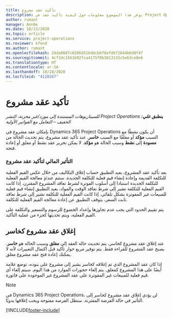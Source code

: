 ```yaml
---
title: تأكيد عقد مشروع
description: يوفر هذا الموضوع معلومات حول كيفية تأكيد عقد في Project Operations.
author: rumant
manager: Annbe
ms.date: 10/13/2020
ms.topic: article
ms.service: project-operations
ms.reviewer: kfend
ms.author: rumant
ms.openlocfilehash: 24da0887c0266d51bddcbbf8efd6f2644b6d0f4f
ms.sourcegitcommit: 4cf1dc1561b92fca4175f0b3813133c5e63ce8e6
ms.translationtype: HT
ms.contentlocale: ar-SA
ms.lasthandoff: 10/28/2020
ms.locfileid: "4128267"
---
```

# <a name="confirm-a-project-contract"></a>تأكيد عقد مشروع

_**ينطبق علي:** ‏‫Project Operations للسيناريوهات المستندة إلى مورد/غير مخزنة‬، ‏‫النشر الخفيف – التعامل مع الفواتير الأولية‬_

بإمكان عقد مشروع في Dynamics 365 Project Operations أن يكون نشطًا مع السبب **مؤكد** أو مغلقًا مع السبب **خاسر**. عند تأكيد عقد مشروع، يتم تحديث الحالة من **مسودة** إلى **نشط** وسبب الحالة هو **مؤكد**. لا يمكن تحرير عقد نشط أو مغلق أو إعادة فتحه. 

### <a name="financial-impact-of-confirming-a-project-contract"></a>التأثير المالي لتأكيد عقد مشروع

بعد تأكيد عقد المشروع، يعيد التطبيق حساب إغلاق التكاليف من خلال عكس القيم الفعلية للتكلفة القديمة وإعادة إنشاء قيم فعلية للتكلفة الجديدة. ستتم عندئذٍ معالجة القيم الفعلية للتكلفة الجديدة استنادا إلى أسلوب الفوترة لشرط تعاقد المشروع المقترن. إذا كانت القيم الفعلية للتكلفة تشير إلى شرط تعاقد الوقت والمواد، يعيد التطبيق إنشاء قيم فعلية للمبيعات غير المفوترة بشكل تلقائي. إذا كانت القيم الفعلية للتكلفة تشير إلى شرط تعاقد ثابت السعر، يتوقف التطبيق عن إعادة معالجة القيم الفعلية للتكلفة.

يتم تقييم الحدود التي يجب عدم تجاوزها وإعداد الخضوع للرسوم والتسعير والتكلفة على القيم الفعلية، ويتم تحديثها كجزء من عملية التأكيد.

## <a name="close-a-project-contract-as-lost"></a>إغلاق عقد مشروع كخاسر

عند إغلاق عقد مشروع كخاسر، يتم تحديث حالة العقد إلى **مغلق** وسبب الحالة هو **خاسر**. يصبح عقد المشروع للقراءة فقط. يتم توفير مربع حوار تأكيد قبل اكتمال التغييرات لأنه لا يمكنك إعادة فتح عقد مشروع مغلق.

إذا كان عقد المشروع الذي تم إغلاقه كخاسر يشير إلى مشروع على بنوده، توضع علامة أيضًا على هذا المشروع كمغلق. يتم إلغاء حجوزات الموارد من هذا اليوم. سيتم إلغاء أي قيم فعلية للمبيعات غير المفوترة على عقد المشروع غير الموجودة على فاتورة.

> [!NOTE]
> في Dynamics 365 Project Operations، لن يؤدي إغلاق عقد مشروع كخاسر إلى التأثير في حالة الفرصة المقترنة. ستظل الفرصة مفتوحة ويجب إغلاقها يدويًا.


[!INCLUDE[footer-include](../../includes/footer-banner.md)]